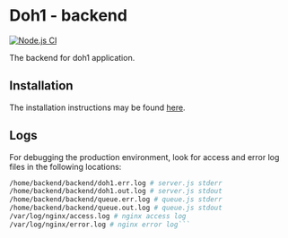 # Doh1 - backend

[![Node.js CI](https://github.com/nymz-dev/doh2-backend/actions/workflows/node.js.yml/badge.svg?branch=main&event=push)](https://github.com/nymz-dev/doh2-backend/actions/workflows/node.js.yml)

The backend for doh1 application.

## Installation

The installation instructions may be found [here](https://github.com/nymz-dev/doh2-backend/blob/main/INSTALLATION.md).

## Logs

For debugging the production environment, look for access and error log files in the following locations:

```bash
/home/backend/backend/doh1.err.log # server.js stderr
/home/backend/backend/doh1.out.log # server.js stdout
/home/backend/backend/queue.err.log # queue.js stderr
/home/backend/backend/queue.out.log # queue.js stdout
/var/log/nginx/access.log # nginx access log
/var/log/nginx/error.log # nginx error log```
